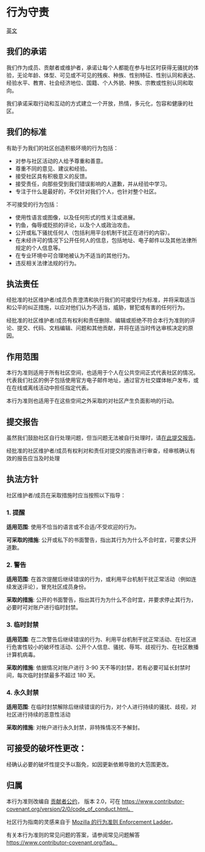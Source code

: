 # 行为守责

[英文](/CODE_OF_CONDUCT.md)

## 我们的承诺

我们作为成员、贡献者或维护者，承诺让每个人都能在参与社区时获得无骚扰的体验，无论年龄、体型、可见或不可见的残疾、种族、性别特征、性别认同和表达、经验水平、教育、社会经济地位、国籍、个人外貌、种族、宗教或性别认同和取向。

我们承诺采取行动和互动的方式建立一个开放，热情，多元化，包容和健康的社区。

## 我们的标准

有助于为我们的社区创造积极环境的行为包括：

* 对参与社区活动的人给予尊重和善意。
* 尊重不同的意见、建议和经验。
* 接受社区具有积极意义的反馈。
* 接受责任，向那些受到我们错误影响的人道歉，并从经验中学习。
* 专注于什么是最好的，不仅针对我们个人，也针对整个社区。

不可接受的行为包括：

* 使用性语言或图像，以及任何形式的性关注或进展。
* 钓鱼，侮辱或贬损的评论，以及个人或政治攻击。
* 公开或私下骚扰任何人（包括利用平台机制干扰正在进行的内容）。
* 在未经许可的情况下公开任何人的信息，包括地址、电子邮件以及其他法律所规定的个人信息等。
* 在专业环境中可合理地被认为不适当的其他行为。
* 违反相关法律法规的行为。

## 执法责任

经批准的社区维护者/成员负责澄清和执行我们的可接受行为标准，并将采取适当和公平的纠正措施，以应对他们认为不适当，威胁，冒犯或有害的任何行为。

经批准的社区维护者/成员有权利和责任删除、编辑或拒绝不符合本行为准则的评论、提交、代码、文档编辑、问题和其他贡献，并将在适当时传达审核决定的原因。

## 作用范围

本行为准则适用于所有社区空间，也适用于个人在公共空间正式代表社区的情况。代表我们社区的例子包括使用官方电子邮件地址，通过官方社交媒体帐户发布，或在在线或离线活动中担任指定代表。

本行为准则也适用于在这些空间之外采取的对社区产生负面影响的行动。

## 提交报告

虽然我们鼓励社区自行处理问题，但当问题无法被自行处理时，请[在此提交报告](https://github.com/orgs/LuoYo-Team/discussions/new?category=report)。

经批准的社区维护者/成员有权利对和责任对提交的报告进行审查，经审核确认有效的报告应当及时处理

## 执法方针

社区维护者/成员在采取措施时应当按照以下指导：

### 1. 提醒

**适用范围**: 使用不恰当的语言或不合适/不受欢迎的行为。

**可采取的措施**: 公开或私下的书面警告，指出其行为为什么不合时宜，可要求公开道歉。 


### 2. 警告

**适用范围**: 在首次提醒后继续错误的行为，或利用平台机制干扰正常活动（例如连续发送评论），冒充社区成员身份。

**采取的措施**: 公开的书面警告，指出其行为为什么不合时宜，并要求停止其行为，必要时可对账户进行临时封禁。

### 3. 临时封禁

**适用范围**: 在二次警告后继续错误的行为、利用平台机制干扰正常活动、在社区进行危害性较小的破坏性活动、公开个人信息、骚扰、辱骂、歧视行为、在社区散播计算机病毒。

**采取的措施**: 依据情况对账户进行 3-90 天不等的封禁，若有必要可延长封禁时间，每次临时封禁最多不超过 180 天。

### 4. 永久封禁

**适用范围**: 在临时封禁解除后继续错误的行为，对个人进行持续的骚扰、歧视，对社区进行持续的恶意性活动

**采取的措施**: 对帐户进行永久封禁，非特殊情况不予解封。

## 可接受的破坏性更改：

经确认必要的破坏性提交予以豁免，如因更新依赖导致的大范围更改。

## 归属

本行为准则改编自 [贡献者公约][主页]，
版本 2.0，可在
https://www.contributor-covenant.org/version/2/0/code_of_conduct.html。

社区行为指南的灵感来自于 [Mozilla 的行为准则
Enforcement Ladder](https://github.com/mozilla/diversity)。

[主页]:https://www.contributor-covenant.org

有关本行为准则的常见问题的答案，请参阅常见问题解答
https://www.contributor-covenant.org/faq。
